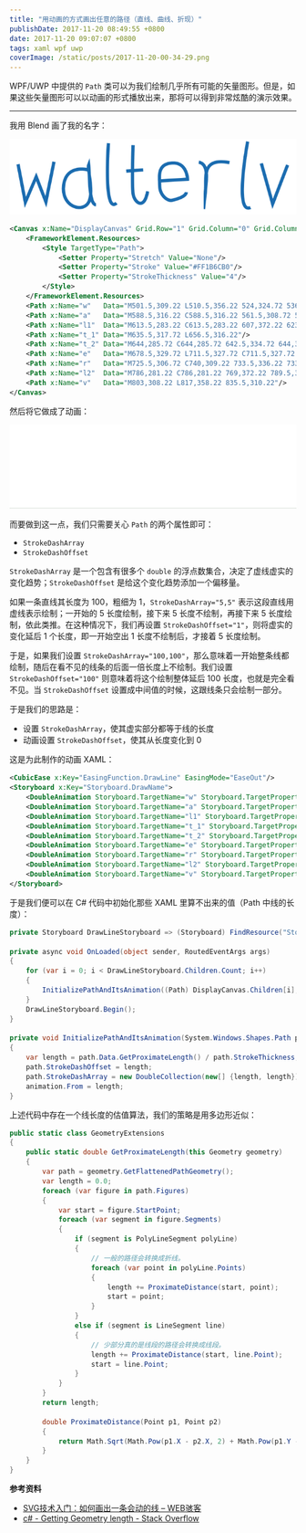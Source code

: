```yaml
---
title: "用动画的方式画出任意的路径（直线、曲线、折现）"
publishDate: 2017-11-20 08:49:55 +0800
date: 2017-11-20 09:07:07 +0800
tags: xaml wpf uwp
coverImage: /static/posts/2017-11-20-00-34-29.png
---
```


WPF/UWP 中提供的 `Path` 类可以为我们绘制几乎所有可能的矢量图形。但是，如果这些矢量图形可以以动画的形式播放出来，那将可以得到非常炫酷的演示效果。

---

我用 Blend 画了我的名字：

![walterlv](/static/posts/2017-11-20-00-34-29.png)

```xml
<Canvas x:Name="DisplayCanvas" Grid.Row="1" Grid.Column="0" Grid.ColumnSpan="2">
    <FrameworkElement.Resources>
        <Style TargetType="Path">
            <Setter Property="Stretch" Value="None"/>
            <Setter Property="Stroke" Value="#FF1B6CB0"/>
            <Setter Property="StrokeThickness" Value="4"/>
        </Style>
    </FrameworkElement.Resources>
    <Path x:Name="w"   Data="M501.5,309.22 L510.5,356.22 524,324.72 536,355.72 546,306.22"/>
    <Path x:Name="a"   Data="M588.5,316.22 C588.5,316.22 561.5,308.72 558,334.72 554.5,360.72 579.5,369.21978 588,357.71985 596.5,346.21993 587.00002,315.22013 588.99999,310.22011 590.49998,326.72017 589.50007,359.22028 597.99998,359.22028"/>
    <Path x:Name="l1"  Data="M613.5,283.22 C613.5,283.22 607,372.22 623.5,357.22"/>
    <Path x:Name="t_1" Data="M635.5,317.72 L656.5,316.22"/>
    <Path x:Name="t_2" Data="M644,285.72 C644,285.72 642.5,334.72 644,345.72 645.5,356.72 657.99343,366.72 661.99155,342.72"/>
    <Path x:Name="e"   Data="M678.5,329.72 L711.5,327.72 C711.5,327.72 711,306.22 692,307.72 673,309.22 677,325.72 677,336.22 677,346.71999 685.99986,355.21999 692.49989,353.71999 698.99993,352.21999 709.49999,349.22025 709.99999,343.72022"/>
    <Path x:Name="r"   Data="M725.5,306.72 C740,309.22 733.5,336.22 733.5,344.72 735.5,326.22 726.99993,300.72 763.49829,307.22"/>
    <Path x:Name="l2"  Data="M786,281.22 C786,281.22 769,372.22 789.5,362.72"/>
    <Path x:Name="v"   Data="M803,308.22 L817,358.22 835.5,310.22"/>
</Canvas>
```

然后将它做成了动画：

![动画绘制的路径](/static/posts/2017-11-20-draw-path-animatedly.gif)

而要做到这一点，我们只需要关心 `Path` 的两个属性即可：

- `StrokeDashArray`
- `StrokeDashOffset`

`StrokeDashArray` 是一个包含有很多个 `double` 的浮点数集合，决定了虚线虚实的变化趋势；`StrokeDashOffset` 是给这个变化趋势添加一个偏移量。

如果一条直线其长度为 100，粗细为 1，`StrokeDashArray="5,5"` 表示这段直线用虚线表示绘制；一开始的 5 长度绘制，接下来 5 长度不绘制，再接下来 5 长度绘制，依此类推。在这种情况下，我们再设置 `StrokeDashOffset="1"`，则将虚实的变化延后 1 个长度，即一开始空出 1 长度不绘制后，才接着 5 长度绘制。

于是，如果我们设置 `StrokeDashArray="100,100"`，那么意味着一开始整条线都绘制，随后在看不见的线条的后面一倍长度上不绘制。我们设置 `StrokeDashOffset="100"` 则意味着将这个绘制整体延后 100 长度，也就是完全看不见。当 `StrokeDashOffset` 设置成中间值的时候，这跟线条只会绘制一部分。

于是我们的思路是：

- 设置 `StrokeDashArray`，使其虚实部分都等于线的长度
- 动画设置 `StrokeDashOffset`，使其从长度变化到 0

这是为此制作的动画 XAML：

```xml
<CubicEase x:Key="EasingFunction.DrawLine" EasingMode="EaseOut"/>
<Storyboard x:Key="Storyboard.DrawName">
    <DoubleAnimation Storyboard.TargetName="w" Storyboard.TargetProperty="StrokeDashOffset" To="0" BeginTime="0:0:0" Duration="0:0:1" EasingFunction="{StaticResource EasingFunction.DrawLine}"/>
    <DoubleAnimation Storyboard.TargetName="a" Storyboard.TargetProperty="StrokeDashOffset" To="0" BeginTime="0:0:1" Duration="0:0:1" EasingFunction="{StaticResource EasingFunction.DrawLine}"/>
    <DoubleAnimation Storyboard.TargetName="l1" Storyboard.TargetProperty="StrokeDashOffset" To="0" BeginTime="0:0:2" Duration="0:0:1" EasingFunction="{StaticResource EasingFunction.DrawLine}"/>
    <DoubleAnimation Storyboard.TargetName="t_1" Storyboard.TargetProperty="StrokeDashOffset" To="0" BeginTime="0:0:3" Duration="0:0:0.4" EasingFunction="{StaticResource EasingFunction.DrawLine}"/>
    <DoubleAnimation Storyboard.TargetName="t_2" Storyboard.TargetProperty="StrokeDashOffset" To="0" BeginTime="0:0:3.4" Duration="0:0:0.6" EasingFunction="{StaticResource EasingFunction.DrawLine}"/>
    <DoubleAnimation Storyboard.TargetName="e" Storyboard.TargetProperty="StrokeDashOffset" To="0" BeginTime="0:0:4" Duration="0:0:1" EasingFunction="{StaticResource EasingFunction.DrawLine}"/>
    <DoubleAnimation Storyboard.TargetName="r" Storyboard.TargetProperty="StrokeDashOffset" To="0" BeginTime="0:0:5" Duration="0:0:1" EasingFunction="{StaticResource EasingFunction.DrawLine}"/>
    <DoubleAnimation Storyboard.TargetName="l2" Storyboard.TargetProperty="StrokeDashOffset" To="0" BeginTime="0:0:6" Duration="0:0:1" EasingFunction="{StaticResource EasingFunction.DrawLine}"/>
    <DoubleAnimation Storyboard.TargetName="v" Storyboard.TargetProperty="StrokeDashOffset" To="0" BeginTime="0:0:7" Duration="0:0:1" EasingFunction="{StaticResource EasingFunction.DrawLine}"/>
</Storyboard>
```

于是我们便可以在 C# 代码中初始化那些 XAML 里算不出来的值（Path 中线的长度）：

```csharp
private Storyboard DrawLineStoryboard => (Storyboard) FindResource("Storyboard.DrawName");

private async void OnLoaded(object sender, RoutedEventArgs args)
{
    for (var i = 0; i < DrawLineStoryboard.Children.Count; i++)
    {
        InitializePathAndItsAnimation((Path) DisplayCanvas.Children[i], (DoubleAnimation) DrawLineStoryboard.Children[i]);
    }
    DrawLineStoryboard.Begin();
}

private void InitializePathAndItsAnimation(System.Windows.Shapes.Path path, DoubleAnimation animation)
{
    var length = path.Data.GetProximateLength() / path.StrokeThickness;
    path.StrokeDashOffset = length;
    path.StrokeDashArray = new DoubleCollection(new[] {length, length});
    animation.From = length;
}
```

上述代码中存在一个线长度的估值算法，我们的策略是用多边形近似：

```csharp
public static class GeometryExtensions
{
    public static double GetProximateLength(this Geometry geometry)
    {
        var path = geometry.GetFlattenedPathGeometry();
        var length = 0.0;
        foreach (var figure in path.Figures)
        {
            var start = figure.StartPoint;
            foreach (var segment in figure.Segments)
            {
                if (segment is PolyLineSegment polyLine)
                {
                    // 一般的路径会转换成折线。
                    foreach (var point in polyLine.Points)
                    {
                        length += ProximateDistance(start, point);
                        start = point;
                    }
                }
                else if (segment is LineSegment line)
                {
                    // 少部分真的是线段的路径会转换成线段。
                    length += ProximateDistance(start, line.Point);
                    start = line.Point;
                }
            }
        }
        return length;

        double ProximateDistance(Point p1, Point p2)
        {
            return Math.Sqrt(Math.Pow(p1.X - p2.X, 2) + Math.Pow(p1.Y - p2.Y, 2));
        }
    }
}
```

**参考资料**

- [SVG技术入门：如何画出一条会动的线 – WEB骇客](http://www.webhek.com/post/animated-line-drawing-in-svg.html)
- [c# - Getting Geometry length - Stack Overflow](https://stackoverflow.com/questions/10877631/getting-geometry-length)

